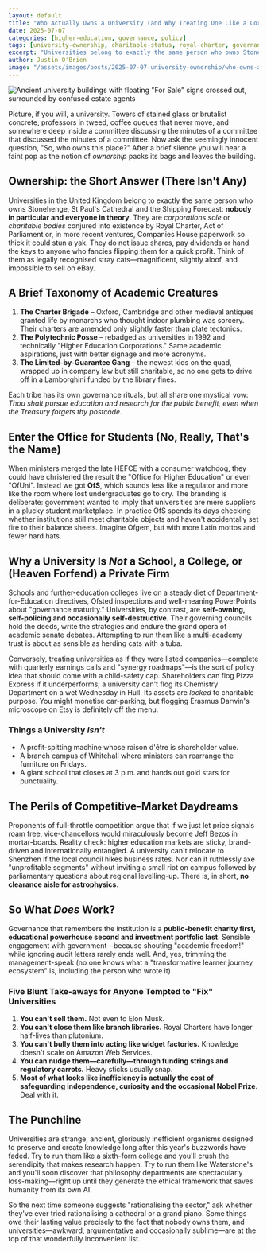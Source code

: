 ```yaml
---
layout: default
title: "Who Actually Owns a University (and Why Treating One Like a Corner Shop Is a Terrible Idea)"
date: 2025-07-07
categories: [higher-education, governance, policy]
tags: [university-ownership, charitable-status, royal-charter, governance, OfS, university-autonomy, public-benefit]
excerpt: "Universities belong to exactly the same person who owns Stonehenge and the Shipping Forecast: nobody in particular and everyone in theory. They're magnificent, slightly aloof, and impossible to sell on eBay."
author: Justin O'Brien
image: "/assets/images/posts/2025-07-07-university-ownership/who-owns-a-university.jpg"
---
```


![Ancient university buildings with floating "For Sale" signs crossed out, surrounded by confused estate agents](/assets/images/posts/2025-07-05-university-ownership/who-owns-university.jpg)

Picture, if you will, a university. Towers of stained glass or brutalist concrete, professors in tweed, coffee queues that never move, and somewhere deep inside a committee discussing the minutes of a committee that discussed the minutes of a committee. Now ask the seemingly innocent question, "So, who owns this place?" After a brief silence you will hear a faint pop as the notion of *ownership* packs its bags and leaves the building.

## Ownership: the Short Answer (There Isn't Any)

Universities in the United Kingdom belong to exactly the same person who owns Stonehenge, St Paul's Cathedral and the Shipping Forecast: **nobody in particular and everyone in theory**. They are *corporations sole* or *charitable bodies* conjured into existence by Royal Charter, Act of Parliament or, in more recent ventures, Companies House paperwork so thick it could stun a yak. They do not issue shares, pay dividends or hand the keys to anyone who fancies flipping them for a quick profit. Think of them as legally recognised stray cats—magnificent, slightly aloof, and impossible to sell on eBay.

## A Brief Taxonomy of Academic Creatures

1. **The Charter Brigade** – Oxford, Cambridge and other medieval antiques granted life by monarchs who thought indoor plumbing was sorcery. Their charters are amended only slightly faster than plate tectonics.
2. **The Polytechnic Posse** – rebadged as universities in 1992 and technically "Higher Education Corporations." Same academic aspirations, just with better signage and more acronyms.
3. **The Limited-by-Guarantee Gang** – the newest kids on the quad, wrapped up in company law but still charitable, so no one gets to drive off in a Lamborghini funded by the library fines.

Each tribe has its own governance rituals, but all share one mystical vow: *Thou shalt pursue education and research for the public benefit, even when the Treasury forgets thy postcode.*

## Enter the Office for Students (No, Really, That's the Name)

When ministers merged the late HEFCE with a consumer watchdog, they could have christened the result the "Office for Higher Education" or even "OfUni". Instead we got **OfS**, which sounds less like a regulator and more like the room where lost undergraduates go to cry. The branding is deliberate: government wanted to imply that universities are mere suppliers in a plucky student marketplace. In practice OfS spends its days checking whether institutions still meet charitable objects and haven't accidentally set fire to their balance sheets. Imagine Ofgem, but with more Latin mottos and fewer hard hats.

## Why a University Is *Not* a School, a College, or (Heaven Forfend) a Private Firm

Schools and further-education colleges live on a steady diet of Department-for-Education directives, Ofsted inspections and well-meaning PowerPoints about "governance maturity." Universities, by contrast, are **self-owning, self-policing and occasionally self-destructive**. Their governing councils hold the deeds, write the strategies and endure the grand opera of academic senate debates. Attempting to run them like a multi-academy trust is about as sensible as herding cats with a tuba.

Conversely, treating universities as if they were listed companies—complete with quarterly earnings calls and "synergy roadmaps"—is the sort of policy idea that should come with a child-safety cap. Shareholders can flog Pizza Express if it underperforms; a university can't flog its Chemistry Department on a wet Wednesday in Hull. Its assets are *locked* to charitable purpose. You might monetise car-parking, but flogging Erasmus Darwin's microscope on Etsy is definitely off the menu.

### Things a University *Isn't*

- A profit-spitting machine whose raison d'être is shareholder value.
- A branch campus of Whitehall where ministers can rearrange the furniture on Fridays.
- A giant school that closes at 3 p.m. and hands out gold stars for punctuality.

## The Perils of Competitive-Market Daydreams

Proponents of full-throttle competition argue that if we just let price signals roam free, vice-chancellors would miraculously become Jeff Bezos in mortar-boards. Reality check: higher education markets are sticky, brand-driven and internationally entangled. A university can't relocate to Shenzhen if the local council hikes business rates. Nor can it ruthlessly axe "unprofitable segments" without inviting a small riot on campus followed by parliamentary questions about regional levelling-up. There is, in short, **no clearance aisle for astrophysics**.

## So What *Does* Work?

Governance that remembers the institution is a **public-benefit charity first, educational powerhouse second and investment portfolio last**. Sensible engagement with government—because shouting "academic freedom!" while ignoring audit letters rarely ends well. And, yes, trimming the management-speak (no one knows what a "transformative learner journey ecosystem" is, including the person who wrote it).

### Five Blunt Take-aways for Anyone Tempted to "Fix" Universities

1. **You can't sell them.** Not even to Elon Musk.
2. **You can't close them like branch libraries.** Royal Charters have longer half-lives than plutonium.
3. **You can't bully them into acting like widget factories.** Knowledge doesn't scale on Amazon Web Services.
4. **You can nudge them—carefully—through funding strings and regulatory carrots.** Heavy sticks usually snap.
5. **Most of what looks like inefficiency is actually the cost of safeguarding independence, curiosity and the occasional Nobel Prize.** Deal with it.

## The Punchline

Universities are strange, ancient, gloriously inefficient organisms designed to preserve and create knowledge long after this year's buzzwords have faded. Try to run them like a sixth-form college and you'll crush the serendipity that makes research happen. Try to run them like Waterstone's and you'll soon discover that philosophy departments are spectacularly loss-making—right up until they generate the ethical framework that saves humanity from its own AI.

So the next time someone suggests "rationalising the sector," ask whether they've ever tried rationalising a cathedral or a grand piano. Some things owe their lasting value precisely to the fact that nobody owns them, and universities—awkward, argumentative and occasionally sublime—are at the top of that wonderfully inconvenient list.
